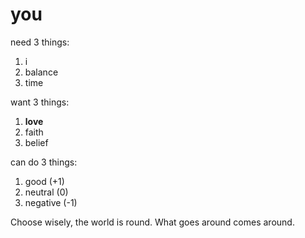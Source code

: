 # you

need 3 things:
1. i
2. balance
3. time

want 3 things:
1. **love**
2. faith
3. belief

can do 3 things:
1. good (+1)
2. neutral (0)
3. negative (-1)

Choose wisely, the world is round. What goes around comes around.
